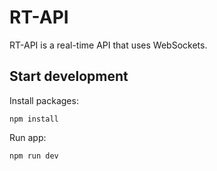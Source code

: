 # RT-API

RT-API is a real-time API that uses WebSockets.

## Start development

Install packages:

```
npm install
```

Run app:

```
npm run dev
```

